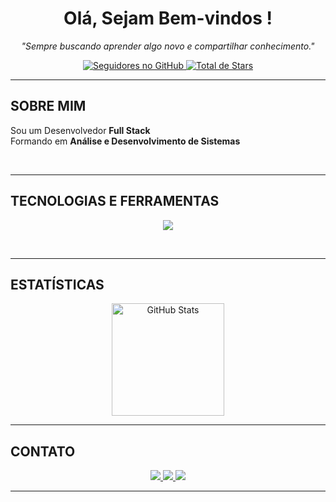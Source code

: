 <h1 align="center">Olá, Sejam Bem-vindos !</h1>
<p align="center"><i>"Sempre buscando aprender algo novo e compartilhar conhecimento."</i></p>

<p align="center">
  <a href="https://github.com/FranciscoCleiton-Dev">
    <img src="https://img.shields.io/github/followers/FranciscoCleiton-Dev?label=Seguidores&style=social" alt="Seguidores no GitHub" />
  </a>
  <a href="https://github.com/FranciscoCleiton-Dev?tab=repositories">
    <img src="https://img.shields.io/github/stars/FranciscoCleiton-Dev?affiliations=OWNER%2CCOLLABORATOR&style=social" alt="Total de Stars" />
  </a>
</p>

---

## SOBRE MIM
Sou um Desenvolvedor **Full Stack**   
Formando em **Análise e Desenvolvimento de Sistemas**

<br>

---


## TECNOLOGIAS E FERRAMENTAS

<p align="center">
  <img src="https://skillicons.dev/icons?i=js,html,css,nodejs,react,next,bootstrap,tailwind,mysql,postgresql,docker,git,github,linux,java,spring,python,php" />
</p>

<br>

---

## ESTATÍSTICAS
<p align="center">
  <img height="180em" src="https://github-readme-stats.vercel.app/api?username=FranciscoCleiton-Dev&show_icons=true&theme=tokyonight" alt="GitHub Stats"/>
</p>

---

## CONTATO
<p align="center">
  <a href="https://www.linkedin.com/in/cleitonsousadev" target="_blank">
    <img src="https://img.shields.io/badge/LinkedIn-0A66C2?style=for-the-badge&logo=linkedin&logoColor=white" />
  </a>
  <a href="mailto:fccleitonfs.329@gmail.com">
    <img src="https://img.shields.io/badge/Email-D14836?style=for-the-badge&logo=gmail&logoColor=white" />
  </a>
  <a href="https://github.com/FranciscoCleiton-Dev">
    <img src="https://img.shields.io/badge/GitHub-171515?style=for-the-badge&logo=github&logoColor=white" />
  </a>
</p>

---



